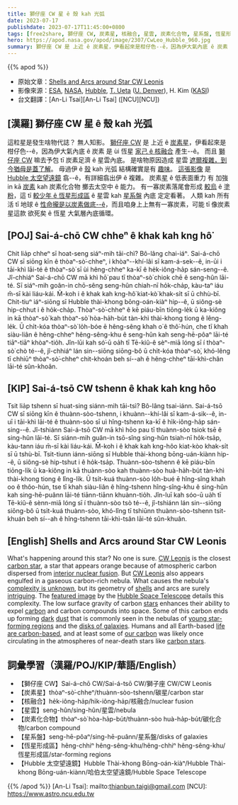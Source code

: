 ```yaml
---
title: 獅仔座 CW 星 ê 殼 kah 光弧
date: 2023-07-17
publishdate: 2023-07-17T11:45:00+0800
tags: [free2share, 獅仔座 CW, 炭素星, 核融合, 星雲, 炭素化合物, 星系盤, 恆星形成區, Hubble 太空望遠鏡]
hero: https://apod.nasa.gov/apod/image/2307/CwLeo_Hubble_960.jpg
summary: 獅仔座 CW 是 上近 ê 炭素星，伊看起來是柑仔色--ê，因為伊大氣內底 ê 炭素 是 ùi 恆星家己 ê 核融合 產生--ê。
---
```


{{% apod %}}

- 原始文章：[Shells and Arcs around Star CW Leonis](https://apod.nasa.gov/apod/ap230717.html)
- 影像來源：[ESA](https://www.esa.int/), [NASA](https://www.nasa.gov/), [Hubble](https://esahubble.org/), [T. Ueta](https://science.du.edu/about/faculty-directory/toshiya-ueta) ([U. Denver](https://science.du.edu/)), H. Kim ([KASI](https://www.kasi.re.kr/))
- 台文翻譯：[An-Li Tsai][An-Li Tsai] ([NCU][NCU])

## [漢羅] 獅仔座 CW 星 ê 殼 kah 光弧
這粒星是發生啥物代誌？
無人知影。
[獅仔座 CW][CW Leonis 1] 是 上近 ê [炭素星][carbon star]，伊看起來是柑仔色--ê，因為伊大氣內底 ê 炭素 是 ùi 恆星 [家己 ê 核融合][interior nuclear fusion] 產生--ê。
而且 [獅仔座 CW][CW Leonis 2] 嘛去予包 tī 炭素足濟 ê 星雲內底。
是啥物原因造成 星雲 [遮爾複雜，到今猶毋是蓋了解][complexity is unknown]。
毋過伊 ê [殼][shells] kah 光弧 結構確實是有 [趣味][intriguing]。
[這張影像][featured image] 是 [Hubble 太空望遠鏡][Hubble Space Telescope] 翕--ê，有詳細翕出伊 ê 複雜。
炭素[星][stars] ê 低表面重力 有 加強 in kā [炭素][carbon] kah 炭素化合物 擲去太空中 ê 能力。
有一寡炭素落尾會形成 [較烏][dark] ê [塗粉][dust]，這 tī [較少年 ê 恆星形成區][young star-forming regions] ê 星雲 kah [星系盤][disks of galaxies] 內底 定定看著。
人類 kah 所有活 tī 地球 ê [性命攏是以炭素做底--ê][life are carbon-based]，而且咱身上上無有一寡炭素，可能 tī 像炭素星這款 欲死矣 ê 恆星 大氣層內底循環。

## [POJ] Sai-á-chō CW chheⁿ ê khak kah kng hô͘
Chit lia̍p chheⁿ sī hoat-seng siáⁿ-mih tāi-chì?
Bô-lâng chai-iáⁿ.
Sai-á-chō CW sī siōng kīn ê thòaⁿ-sò͘-chheⁿ, i khòaⁿ--khí-lâi sī kam-á-sek--ê, in-ūi i tāi-khì lāi-té ê thòaⁿ-sò͘ sī ùi hêng-chheⁿ ka-kī ê he̍k-iông-ha̍p sán-seng--ê.
Jî-chhiáⁿ Sai-á-chō CW mā khì hō͘ pau tī thòaⁿ-sò͘ chiok chē ê seng-hûn lāi-té.
Sī siáⁿ-mih goân-in chō-sêng seng-hûn chiah-nī ho̍k-cha̍p, kàu-taⁿ iáu m̄-sī kài liáu-kái.
M̄-koh i ê khak kah kng-hô͘ kiat-kò͘ khak-si̍t sī ū chhù-bī.
Chit-tiuⁿ iáⁿ-siōng sī Hubble thài-khong bōng-oán-kiàⁿ hip--ê, ū siông-sè hip-chhut i ê ho̍k-cha̍p.
Thòaⁿ-sò͘-chheⁿ ê kē piáu-bīn tiōng-le̍k ū ka-kiông in kā thòaⁿ-sò͘ kah thòaⁿ-sò͘ hòa-ha̍h-bu̍t tàn-khì thài-khong tiong ê lêng-le̍k.
Ū chi̍t-kóa thòaⁿ-sò͘ lo̍h-bóe ē hêng-sêng khah o͘ ê thô͘-hún, che tī khah siàu-liân ê hêng-chheⁿ hêng-sêng-khu ê seng-hûn kah seng-hē-pôaⁿ lāi-té tiāⁿ-tiāⁿ khòaⁿ-tio̍h.
Jîn-lūi kah só͘-ū oa̍h tī Tē-kiû-ê sèⁿ-miā lóng sī í thòaⁿ-sò͘ chò té--ê, jî-chhiáⁿ lán sin--siōng siōng-bô ū chi̍t-kóa thòaⁿ-sò͘, khó-lêng tī chhiūⁿ thòaⁿ-sò͘-chheⁿ chit-khoán beh sí--ah ê hêng-chheⁿ tāi-khì-chân lāi-té sûn-khoân.

## [KIP] Sai-á-tsō CW tshenn ê khak kah kng hôo
Tsit lia̍p tshenn sī huat-sing siánn-mih tāi-tsì?
Bô-lâng tsai-iánn.
Sai-á-tsō CW sī siōng kīn ê thuànn-sòo-tshenn, i khuànn--khí-lâi sī kam-á-sik--ê, in-uī i tāi-khì lāi-té ê thuànn-sòo sī uì hîng-tshenn ka-kī ê hi̍k-iông-ha̍p sán-sing--ê.
Jî-tshiánn Sai-á-tsō CW mā khì hōo pau tī thuànn-sòo tsiok tsē ê sing-hûn lāi-té.
Sī siánn-mih guân-in tsō-sîng sing-hûn tsiah-nī ho̍k-tsa̍p, kàu-tann iáu m̄-sī kài liáu-kái.
M̄-koh i ê khak kah kng-hôo kiat-kòo khak-si̍t sī ū tshù-bī.
Tsit-tiunn iánn-siōng sī Hubble thài-khong bōng-uán-kiànn hip--ê, ū siông-sè hip-tshut i ê ho̍k-tsa̍p.
Thuànn-sòo-tshenn ê kē piáu-bīn tiōng-li̍k ū ka-kiông in kā thuànn-sòo kah thuànn-sòo huà-ha̍h-bu̍t tàn-khì thài-khong tiong ê lîng-li̍k.
Ū tsi̍t-kuá thuànn-sòo lo̍h-bué ē hîng-sîng khah oo ê thôo-hún, tse tī khah siàu-liân ê hîng-tshenn hîng-sîng-khu ê sing-hûn kah sing-hē-puânn lāi-té tiānn-tiānn khuànn-tio̍h.
Jîn-luī kah sóo-ū ua̍h tī Tē-kiû-ê sènn-miā lóng sī í thuànn-sòo tsò té--ê, jî-tshiánn lán sin--siōng siōng-bô ū tsi̍t-kuá thuànn-sòo, khó-lîng tī tshiūnn thuànn-sòo-tshenn tsit-khuán beh sí--ah ê hîng-tshenn tāi-khì-tsân lāi-té sûn-khuân.

## [English] Shells and Arcs around Star CW Leonis
What's happening around this star?
No one is sure.
[CW Leonis][CW Leonis 1] is the closest [carbon star][carbon star], a star that appears orange because of atmospheric carbon dispersed from [interior nuclear fusion][interior nuclear fusion].
But [CW Leonis][CW Leonis 2] also appears engulfed in a gaseous carbon-rich nebula.
What causes the nebula's [complexity is unknown][complexity is unknown], but its geometry of [shells][shells] and arcs are surely [intriguing][intriguing].
The [featured image][featured image] by the [Hubble Space Telescope][Hubble Space Telescope] details this complexity.
The low surface gravity of carbon [stars][stars] enhances their ability to expel [carbon][carbon] and carbon compounds into space.
Some of this carbon ends up forming [dark][dark] [dust][dust] that is commonly seen in the nebulas of [young star-forming regions][young star-forming regions] and the [disks of galaxies][disks of galaxies].
Humans and all Earth-based [life are carbon-based][life are carbon-based], and at least some of [our carbon][our carbon] was likely once circulating in the atmospheres of near-death stars like [carbon stars][carbon stars].

## 詞彙學習（漢羅/POJ/KIP/華語/English）
- 【獅仔座 CW】Sai-á-chō CW/Sai-á-tsō CW/獅子座 CW/CW Leonis
- 【炭素星】thòaⁿ-sò͘-chheⁿ/thuànn-sòo-tshenn/碳星/carbon star
- 【核融合】he̍k-iông-ha̍p/hi̍k-iông-ha̍p/核融合/nuclear fusion
- 【星雲】seng-hûn/sing-hûn/星雲/nebula
- 【炭素化合物】thòaⁿ-sò͘ hòa-ha̍p-bu̍t/thuànn-sòo huà-ha̍p-bu̍t/碳化合物/carbon compound
- 【星系盤】seng-hē-pôaⁿ/sing-hē-puânn/星系盤/disks of galaxies
- 【恆星形成區】hêng-chhiⁿ hêng-sêng-khu/hêng-chhiⁿ hêng-sêng-khu/恆星形成區/star-forming regions
- 【Hubble 太空望遠鏡】Hubble Thài-khong Bōng-oán-kiàⁿ/Hubble Thài-khong Bōng-uán-kiànn/哈伯太空望遠鏡/Hubble Space Telescope

{{% /apod %}}
[An-Li Tsai]: mailto:thianbun.taigi@gmail.com
[NCU]: https://www.astro.ncu.edu.tw

[copyright]: https://apod.nasa.gov/apod/fap/lib/about_apod.html#srapply
[License]: https://creativecommons.org/licenses/by/2.0/

[CW Leonis 1]:https://en.wikipedia.org/wiki/CW_Leonis
[carbon star]:https://en.wikipedia.org/wiki/Carbon_star
[interior nuclear fusion]:https://en.wikipedia.org/wiki/Carbon#Formation_in_stars
[CW Leonis 2]:https://youtu.be/KstINjrRovE
[complexity is unknown]:https://ui.adsabs.harvard.edu/abs/2015EAS....71...87W/abstract
[shells]:https://apod.nasa.gov/apod/ap221013.html
[intriguing]:https://www.intermountainpet.com/hubfs/Blog_Images/Dogs-tilting-their-heads.jpg
[featured image]:https://hubblesite.org/contents/media/images/2021/059/01FJW7YS4R5WJNFY1H3VTF56EZ
[Hubble Space Telescope]:https://www.nasa.gov/mission_pages/hubble/about
[stars]:https://spaceplace.nasa.gov/sun-compare/
[carbon]:https://periodic.lanl.gov/6.shtml
[dark]:https://apod.nasa.gov/apod/ap230129.html
[dust]:https://astronomy.swin.edu.au/cosmos/d/Dust+Grain
[young star-forming regions]:https://apod.nasa.gov/apod/ap230110.html
[disks of galaxies]:https://apod.nasa.gov/apod/ap120311.html
[life are carbon-based]:https://astrobiology.com/2016/09/where-did-carbon-come-from-for-life-on-earth.html
[our carbon]:https://apod.nasa.gov/apod/ap230108.html
[carbon stars]:https://skyandtelescope.org/astronomy-blogs/carbon-stars-will-make-see-red1203201401/
